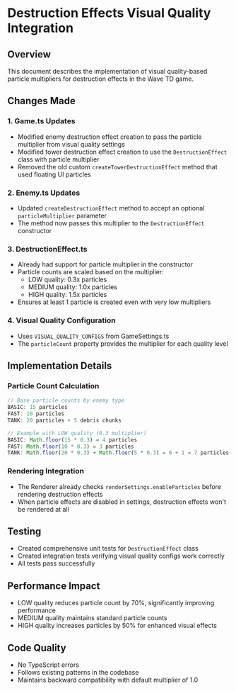 # Destruction Effects Visual Quality Integration

## Overview
This document describes the implementation of visual quality-based particle multipliers for destruction effects in the Wave TD game.

## Changes Made

### 1. Game.ts Updates
- Modified enemy destruction effect creation to pass the particle multiplier from visual quality settings
- Modified tower destruction effect creation to use the `DestructionEffect` class with particle multiplier
- Removed the old custom `createTowerDestructionEffect` method that used floating UI particles

### 2. Enemy.ts Updates  
- Updated `createDestructionEffect` method to accept an optional `particleMultiplier` parameter
- The method now passes this multiplier to the `DestructionEffect` constructor

### 3. DestructionEffect.ts
- Already had support for particle multiplier in the constructor
- Particle counts are scaled based on the multiplier:
  - LOW quality: 0.3x particles
  - MEDIUM quality: 1.0x particles  
  - HIGH quality: 1.5x particles
- Ensures at least 1 particle is created even with very low multipliers

### 4. Visual Quality Configuration
- Uses `VISUAL_QUALITY_CONFIGS` from GameSettings.ts
- The `particleCount` property provides the multiplier for each quality level

## Implementation Details

### Particle Count Calculation
```typescript
// Base particle counts by enemy type
BASIC: 15 particles
FAST: 10 particles
TANK: 20 particles + 5 debris chunks

// Example with LOW quality (0.3 multiplier)
BASIC: Math.floor(15 * 0.3) = 4 particles
FAST: Math.floor(10 * 0.3) = 3 particles
TANK: Math.floor(20 * 0.3) + Math.floor(5 * 0.3) = 6 + 1 = 7 particles
```

### Rendering Integration
- The Renderer already checks `renderSettings.enableParticles` before rendering destruction effects
- When particle effects are disabled in settings, destruction effects won't be rendered at all

## Testing
- Created comprehensive unit tests for `DestructionEffect` class
- Created integration tests verifying visual quality configs work correctly
- All tests pass successfully

## Performance Impact
- LOW quality reduces particle count by 70%, significantly improving performance
- MEDIUM quality maintains standard particle counts
- HIGH quality increases particles by 50% for enhanced visual effects

## Code Quality
- No TypeScript errors
- Follows existing patterns in the codebase
- Maintains backward compatibility with default multiplier of 1.0